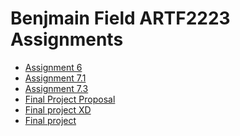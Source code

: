 <h1>Benjmain Field ARTF2223 Assignments</h1>
<ul>
<li><a href="https://fieldbenjamin.github.io/constraints/Assignment 6/Assignment 6 - Intro to HTML_CSS layout.html">Assignment 6</a></li>
<li><a href="https://fieldbenjamin.github.io/constraints/Assignment 7.1/Assignment 7.1 - Paper mock-ups.pdf">Assignment 7.1</a></li>
<li><a href="https://fieldbenjamin.github.io/constraints/Assignment 7/is_this_banksy.html">Assignment 7.3</a></li>
<li><a href="https://fieldbenjamin.github.io/constraints/Final Proposal/Final Project Proposal Abstract.pdf">Final Project Proposal</a></li>
<li><a href="https://xd.adobe.com/view/012e8139-cf7b-4c61-8e70-c3e001b5aa6e-547d/">Final project XD</a></li>
<li><a href="https://fieldbenjamin.github.io/constraints/final html and css/index.html">Final project</a></li>
</ul>
